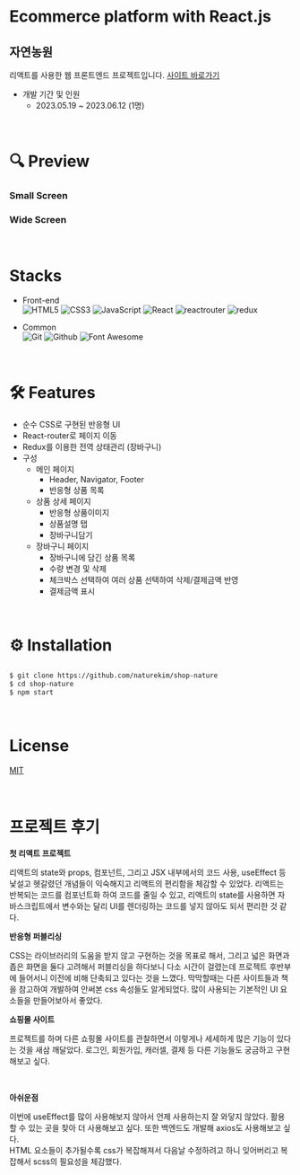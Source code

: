 # Ecommerce platform with React.js
## 자연농원
리액트를 사용한 웹 프론트엔드 프로젝트입니다. [사이트 바로가기](naturefarm.netrify.com)  
- 개발 기간 및 인원
  - 2023.05.19 ~ 2023.06.12 (1명)  

<br />

# 🔍 Preview
### Small Screen   

### Wide Screen   


<br />

# Stacks
- Front-end  
![HTML5](https://img.shields.io/badge/-HTML5-F05032?style=for-the-badge&logo=html5&logoColor=ffffff)
![CSS3](https://img.shields.io/badge/-CSS3-007ACC?style=for-the-badge&logo=css3)
![JavaScript](https://img.shields.io/badge/-JavaScript-%23F7DF1C?style=for-the-badge&logo=javascript&logoColor=000000&labelColor=%23F7DF1C&color=%23FFCE5A)
![React](https://img.shields.io/badge/-React-222222?style=for-the-badge&logo=react)
 ![reactrouter](https://img.shields.io/badge/ReactRouter-CA4245.svg?&style=for-the-badge&logo=ReactRouter&logoColor=white)
 ![redux](https://img.shields.io/badge/Redux-764ABC.svg?&style=for-the-badge&logo=Redux&logoColor=white)

- Common  
![Git](https://img.shields.io/badge/-Git-F05032?style=for-the-badge&logo=git&logoColor=ffffff)
![Github](https://img.shields.io/badge/-GitHub-181717?style=for-the-badge&logo=github&logoColor=ffffff)
![Font Awesome](https://img.shields.io/badge/-FontAwesome-528DD7?style=for-the-badge&logo=font-awesome&logoColor=white)

<br />

# 🛠 Features
- 순수 CSS로 구현된 반응형 UI
- React-router로 페이지 이동
- Redux를 이용한 전역 상태관리 (장바구니)
- 구성
  - 메인 페이지
    - Header, Navigator, Footer
    - 반응형 상품 목록
  - 상품 상세 페이지
    - 반응형 상품이미지
    - 상품설명 탭
    - 장바구니담기
  - 장바구니 페이지
    - 장바구니에 담긴 상품 목록
    - 수량 변경 및 삭제
    - 체크박스 선택하여 여러 상품 선택하여 삭제/결제금액 반영
    - 결제금액 표시   

<br />

# ⚙️ Installation

##

```bash
$ git clone https://github.com/naturekim/shop-nature
$ cd shop-nature
$ npm start
```

<br />

# License
[MIT](https://choosealicense.com/licenses/mit/)

<br />

# 프로젝트 후기

**첫 리액트 프로젝트**

리액트의 state와 props, 컴포넌트, 그리고 JSX 내부에서의 코드 사용, useEffect 등
낯설고 헷갈렸던 개념들이 익숙해지고 리액트의 편리함을 체감할 수 있었다.
리액트는 반복되는 코드를 컴포넌트화 하여 코드를 줄일 수 있고, 리액트의 state를 사용하면 자바스크립트에서 변수와는 달리 UI를 렌더링하는 코드를 넣지 않아도 되서 편리한 것 같다.

**반응형 퍼블리싱**

 CSS는 라이브러리의 도움을 받지 않고 구현하는 것을 목표로 해서, 그리고 넓은 화면과 좁은 화면을 둘다 고려해서 퍼블리싱을 하다보니 다소 시간이 걸렸는데 프로젝트 후반부에 들어서니 이전에 비해 단축되고 있다는 것을 느꼈다.
 막막할때는 다른 사이트들과 책을 참고하여 개발하여 안써본 css 속성들도 알게되었다.
 많이 사용되는 기본적인 UI 요소들을 만들어보아서 좋았다.


**쇼핑몰 사이트**

프로젝트를 하며 다른 쇼핑몰 사이트를 관찰하면서 이렇게나 세세하게 많은 기능이 있다는 것을 새삼 깨달았다. 로그인, 회원가입, 캐러셀, 결제 등 다른 기능들도 궁금하고 구현해보고 싶다.

<br />

**아쉬운점**  

이번에 useEffect를 많이 사용해보지 않아서 언제 사용하는지 잘 와닿지 않았다. 활용할 수 있는 곳을 찾아 더 사용해보고 싶다. 또한 백엔드도 개발해 axios도 사용해보고 싶다.   
HTML 요소들이 추가될수록 css가 복잡해져서 다음날 수정하려고 하니 잊어버리고 복잡해서 scss의 필요성을 체감했다.